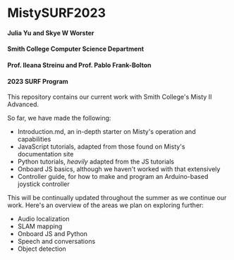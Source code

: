 # MistySURF2023
#### Julia Yu and Skye W Worster
#### Smith College Computer Science Department
#### Prof. Ileana Streinu and Prof. Pablo Frank-Bolton
#### 2023 SURF Program

This repository contains our current work with Smith College's Misty II Advanced.

So far, we have made the following:

- Introduction.md, an in-depth starter on Misty's operation and capabilities
- JavaScript tutorials, adapted from those found on Misty's documentation site
- Python tutorials, _heavily_ adapted from the JS tutorials
- Onboard JS basics, although we haven't worked with that extensively
- Controller guide, for how to make and program an Arduino-based joystick controller

This will be continually updated throughout the summer as we continue our work. Here's an overview of the areas we plan on exploring further:

- Audio localization
- SLAM mapping
- Onboard JS and Python
- Speech and conversations
- Object detection

